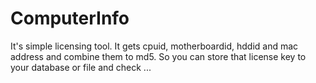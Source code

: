 ComputerInfo
============
It's simple licensing tool.
It gets cpuid, motherboardid, hddid and mac address and combine them to md5.
So you can store that license key to your database or file and check ...
